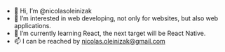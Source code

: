 - 👋 Hi, I’m @nicolasoleinizak
- 👀 I’m interested in web developing, not only for websites, but also web applications.
- 🌱 I’m currently learning React, the next target will be React Native.
- 📫 I can be reached by nicolas.oleinizak@gmail.com
